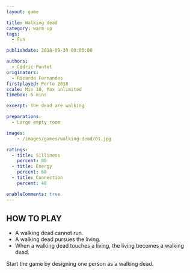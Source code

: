 ```yaml
---
layout: game

title: Walking dead
category: warm up
tags:
  - Fun

publishdate: 2018-09-30 00:00:00

authors: 
  - Cédric Pontet
originators: 
  - Ricardo Fernandes
firstplayed: Porto 2018
scale: Min 10, Max unlimited
timebox: 5 mins

excerpt: The dead are walking

preparations:
  - Large empty room

images:
    - /images/games/walking-dead/01.jpg

ratings:
  - title: Silliness
    percent: 80
  - title: Energy
    percent: 60
  - title: Connection
    percent: 40

enableComments: true
---
```


## HOW TO PLAY

* A walking dead cannot run. 
* A walking dead pursues the living.
* When a walking dead touches a living, the living becomes a walking dead.

Start the game by designing one person as a walking dead.